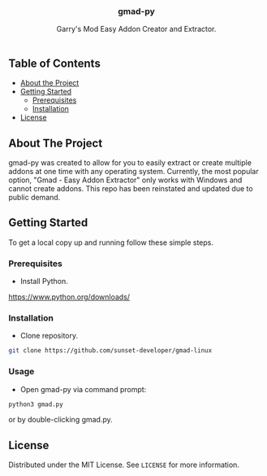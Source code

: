 <!--
*** Thanks for checking out this README Template. If you have a suggestion that would
*** make this better, please fork the repo and create a pull request or simply open
*** an issue with the tag "enhancement".
*** Thanks again! Now go create something AMAZING! :D
***
***
***
*** To avoid retyping too much info. Do a search and replace for the following:
*** github_username, repo_name, twitter_handle, email
-->





<!-- PROJECT SHIELDS -->
<!--
*** I'm using markdown "reference style" links for readability.
*** Reference links are enclosed in brackets [ ] instead of parentheses ( ).
*** See the bottom of this document for the declaration of the reference variables
*** for contributors-url, forks-url, etc. This is an optional, concise syntax you may use.
*** https://www.markdownguide.org/basic-syntax/#reference-style-links
-->

<!-- PROJECT LOGO -->
<h3 align="center">gmad-py</h3>
<p align="center">
    Garry's Mod Easy Addon Creator and Extractor.
    <br />
    <br />
</p>




<!-- TABLE OF CONTENTS -->
## Table of Contents

* [About the Project](#about-the-project)
* [Getting Started](#getting-started)
  * [Prerequisites](#prerequisites)
  * [Installation](#installation)
* [License](#license)



<!-- ABOUT THE PROJECT -->
## About The Project

gmad-py was created to allow for you to easily extract or create multiple addons at one time with any operating system.
Currently, the most popular option, "Gmad - Easy Addon Extractor" only works with Windows and cannot create addons.
This repo has been reinstated and updated due to public demand.

<!-- GETTING STARTED -->
## Getting Started

To get a local copy up and running follow these simple steps.

### Prerequisites

* Install Python.

https://www.python.org/downloads/

### Installation

* Clone repository.
```sh
git clone https://github.com/sunset-developer/gmad-linux
```

### Usage
* Open gmad-py via command prompt:

```sh
python3 gmad.py
```

or by double-clicking gmad.py.

<!-- LICENSE -->
## License

Distributed under the MIT License. See `LICENSE` for more information.